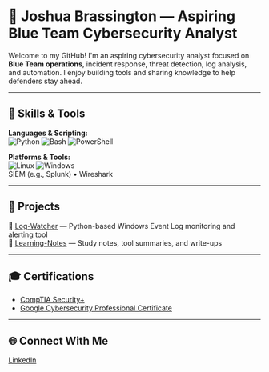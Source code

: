 # 👋 Joshua Brassington — Aspiring Blue Team Cybersecurity Analyst

Welcome to my GitHub! I'm an aspiring cybersecurity analyst focused on **Blue Team operations**, incident response, threat detection, log analysis, and automation. I enjoy building tools and sharing knowledge to help defenders stay ahead.

---

## 🧰 Skills & Tools

**Languages & Scripting:**  
![Python](https://img.shields.io/badge/-Python-black?style=flat-square&logo=python) ![Bash](https://img.shields.io/badge/-Bash-black?style=flat-square&logo=gnu-bash) ![PowerShell](https://img.shields.io/badge/-PowerShell-black?style=flat-square&logo=powershell)

**Platforms & Tools:**  
![Linux](https://img.shields.io/badge/-Linux-black?style=flat-square&logo=linux) ![Windows](https://img.shields.io/badge/-Windows-black?style=flat-square&logo=windows)  
SIEM (e.g., Splunk) • Wireshark

---

## 📁 Projects

🔹 [Log-Watcher](https://github.com/yourusername/log-watcher) — Python-based Windows Event Log monitoring and alerting tool    
🔹 [Learning-Notes](https://github.com/yourusername/learning-notes) — Study notes, tool summaries, and write-ups  

---

## 🎓 Certifications

- [CompTIA Security+](https://www.credly.com/badges/8b62a8d2-4937-4bbd-a99e-9796a814c26a/public_url)
- [Google Cybersecurity Professional Certificate](https://www.credly.com/badges/8ab36230-7bca-499c-87b1-ff2ca6983703/public_url)

---

## 🌐 Connect With Me

[LinkedIn](https://linkedin.com/in/joshua-brassington)
